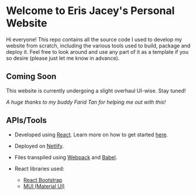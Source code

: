 # Welcome to Eris Jacey's Personal Website

Hi everyone! This repo contains all the source code I used to develop my website from scratch, including the various tools used to build, package and deploy it. Feel free to look around and use any part of it as a template if you so desire (please just let me know in advance).

## Coming Soon

This website is currently undergoing a slight overhaul UI-wise. Stay tuned!

*A huge thanks to my buddy Farid Tan for helping me out with this!*

## APIs/Tools

* Developed using [React](https://reactjs.org/). Learn more on how to get started [here](https://facebook.github.io/create-react-app/docs/getting-started).

* Deployed on [Netlify](https://www.netlify.com/).

* Files transpiled using [Webpack](https://webpack.js.org/) and [Babel](https://github.com/babel/babel-loader).

* React libraries used:
   * [React Bootstrap](https://react-bootstrap.github.io/)
   * [MUI (Material UI)](https://mui.com/)
